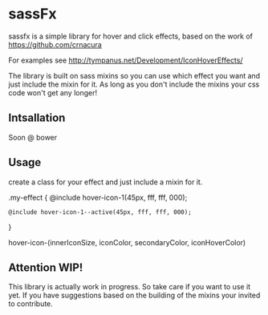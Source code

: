 # sassFx

sassfx is a simple library for hover and click effects, based on the work of https://github.com/crnacura

For examples see http://tympanus.net/Development/IconHoverEffects/


The library is built on sass mixins so you can use which effect you want and just include the mixin for it.
As long as you don't include the mixins your css code won't get any longer!

## Intsallation
Soon @ bower

## Usage
create a class for your effect and just include a mixin for it.

  .my-effect {
    @include hover-icon-1(45px, fff, fff, 000);

    @include hover-icon-1--active(45px, fff, fff, 000);
  }

hover-icon-<number of effect>(innerIconSize, iconColor, secondaryColor, iconHoverColor)

## Attention WIP!
This library is actually work in progress. So take care if you want to use it yet.
If you have suggestions based on the building of the mixins your invited to contribute.

